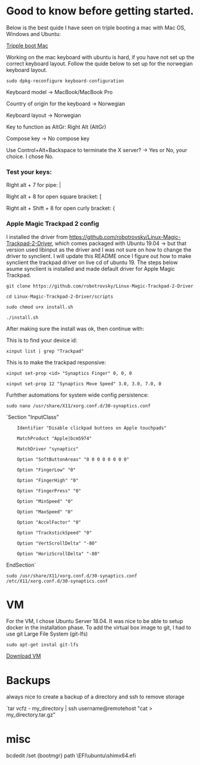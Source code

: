 # Good to know before getting started.

Below is the best quide I have seen on triple booting a mac with Mac OS, Windows and Ubuntu:

[Tripple boot Mac ](https://www.innoq.com/en/blog/triple-booting-a-mac/)

Working on the mac keyboard with ubuntu is hard, if you have not set up the correct keyboard layout.
Follow the quide below to set up for the norwegian keyboard layout.

`sudo dpkg-reconfigure keyboard-configuration`

Keyboard model -> MacBook/MacBook Pro

Country of origin for the keyboard -> Norwegian

Keyboard layout -> Norwegian

Key to function as AltGr: Right Alt (AltGr)

Compose key -> No compose key

Use Control+Alt+Backspace to terminate the X server? -> Yes or No, your choice. I chose No.

### Test your keys:

Right alt + 7 for pipe: |

Right alt + 8 for open square bracket: [

Right alt + Shift + 8 for open curly bracket: {

### Apple Magic Trackpad 2 config
I installed the driver from https://github.com/robotrovsky/Linux-Magic-Trackpad-2-Driver, which comes packaged with Ubuntu 19.04 -> but that version used libinput as the driver and I was not sure on how to change the driver to synclient. I will update this README once I figure out how to make synclient the trackpad driver on live cd of ubuntu 19. The steps below asume synclient is installed and made default driver for Apple Magic Trackpad.

`git clone https://github.com/robotrovsky/Linux-Magic-Trackpad-2-Driver`

  `cd Linux-Magic-Trackpad-2-Driver/scripts`
  
  `sudo chmod u+x install.sh`
  
  `./install.sh`

After making sure the install was ok, then continue with:

This is to find your device id:

`xinput list | grep "Trackpad"`

This is to make the trackpad responsive:

`xinput set-prop <id> "Synaptics Finger" 0, 0, 0`

`xinput set-prop 12 "Synaptics Move Speed" 3.0, 3.0, 7.0, 0`

Furhther automations for system wide config persistence:

`sudo nano /usr/share/X11/xorg.conf.d/30-synaptics.conf`

`Section "InputClass"

        Identifier "Disable clickpad buttons on Apple touchpads"
        
        MatchProduct "Apple|bcm5974"
        
        MatchDriver "synaptics"
        
        Option "SoftButtonAreas" "0 0 0 0 0 0 0 0"
        
        Option "FingerLow" "0"
        
        Option "FingerHigh" "0"
        
        Option "FingerPress" "0"
        
        Option "MinSpeed" "0"
        
        Option "MaxSpeed" "0"
        
        Option "AccelFactor" "0"
        
        Option "TrackstickSpeed" "0"
        
        Option "VertScrollDelta" "-80"
        
        Option "HorizScrollDelta" "-80"
        
EndSection`


`sudo /usr/share/X11/xorg.conf.d/30-synaptics.conf /etc/X11/xorg.conf.d/30-synaptics.conf`



# VM

For the VM, I chose Ubuntu Server 18.04. It was nice to be able to setup docker in the installation phase.
To add the virtual box image to git, I had to use git Large File System (git-lfs)

`sudo apt-get instal git-lfs`

[Download VM](https://github.com/parkerlarry/learning_linux/raw/master/VM/VM-ubuntu-18.ova)

# Backups

always nice to create a backup of a directory and ssh to remove storage

`tar vcfz - my_directory | ssh username@remotehost "cat > my_directory.tar.gz"

# misc
bcdedit /set {bootmgr} path \EFI\ubuntu\shimx64.efi
